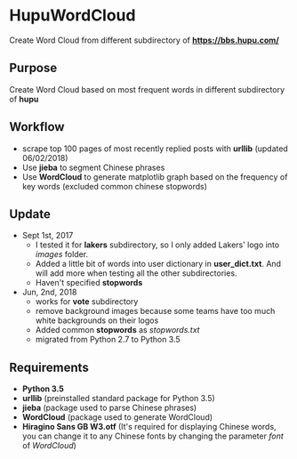 # HupuWordCloud
Create Word Cloud from different subdirectory of **https://bbs.hupu.com/**

## Purpose
Create Word Cloud based on most frequent words in different subdirectory of **hupu**

## Workflow
- scrape top 100 pages of most recently replied posts with **urllib** (updated 06/02/2018)
- Use **jieba** to segment Chinese phrases
- Use **WordCloud** to generate matplotlib graph based on the frequency of key words (excluded common chinese stopwords)

## Update
- Sept 1st, 2017
  - I tested it for **lakers** subdirectory, so I only added Lakers' logo into *images* folder.
  - Added a little bit of words into user dictionary in **user_dict.txt**. And will add more when testing all the other subdirectories.
  - Haven't specified **stopwords**
- Jun, 2nd, 2018
  - works for **vote** subdirectory
  - remove background images because some teams have too much white backgrounds on their logos
  - Added common **stopwords** as *stopwords.txt*
  - migrated from Python 2.7 to Python 3.5

## Requirements
- **Python 3.5**
- **urllib** (preinstalled standard package for Python 3.5)
- **jieba** (package used to parse Chinese phrases)
- **WordCloud** (package used to generate WordCloud)
- **Hiragino Sans GB W3.otf** (It's required for displaying Chinese words, you can change it to any Chinese fonts by changing the parameter *font* of *WordCloud*)
